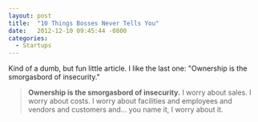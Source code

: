 ```yaml
---
layout: post
title:  "10 Things Bosses Never Tells You"
date:   2012-12-10 09:45:44 -0800
categories:
  - Startups
---
```


Kind of a dumb, but fun little article. I like the last one: "Ownership is the smorgasbord of insecurity."

 >  __Ownership is the smorgasbord of insecurity.__ I worry about sales. I worry about costs. I worry about facilities and employees and vendors and customers and… you name it, I worry about it.

